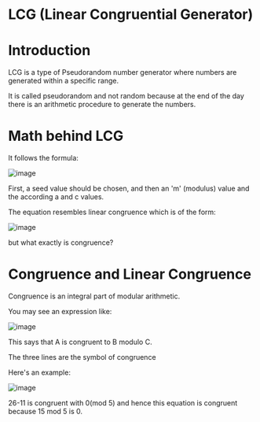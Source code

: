 # LCG (Linear Congruential Generator)
  # Introduction
  LCG is a type of Pseudorandom number generator where numbers are generated within a specific range.
  
  It is called pseudorandom and not random because at the end of the day there is an arithmetic procedure to generate the numbers.

  # Math behind LCG
  It follows the formula:

  ![image](https://github.com/Snapskillz123/LCG/assets/149099858/1184b621-6241-43cb-81d6-cecdb3ca4646)

  First, a seed value should be chosen, and then an 'm' (modulus) value and the according a and c values.
  
  The equation resembles linear congruence which is of the form:

  ![image](https://github.com/Snapskillz123/LCG/assets/149099858/e01d6992-0a34-4df3-851b-a224de4a7a79)

  but what exactly is congruence?
  
  # Congruence and Linear Congruence
  
  Congruence is an integral part of modular arithmetic.

  You may see an expression like:

  ![image](https://github.com/Snapskillz123/LCG/assets/149099858/c659b35f-b320-4d89-ab13-38d61f73845f)

  This says that A is congruent to B modulo C.

  The three lines are the symbol of congruence

  Here's an example:
  
  ![image](https://github.com/Snapskillz123/LCG/assets/149099858/ffafc168-0432-4e60-92a5-7c1c6ed5bcd7)

  26-11 is congruent with 0(mod 5) and hence this equation is congruent because 15 mod 5 is 0.

  

 
 

  



  
